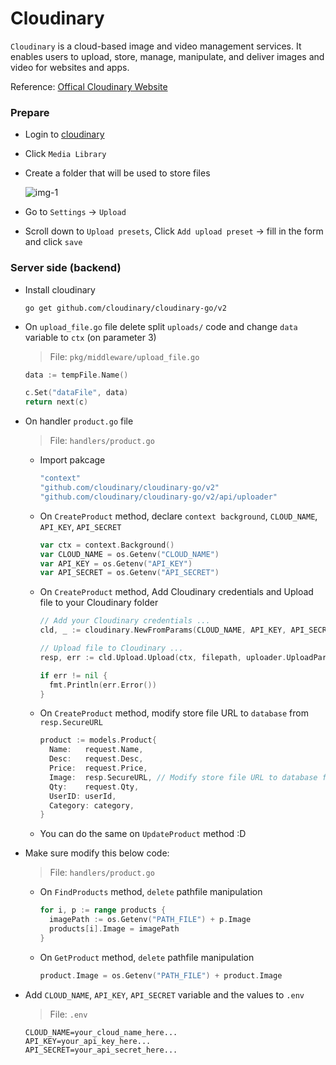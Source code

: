 # Cloudinary

`Cloudinary` is a cloud-based image and video management services. It enables users to upload, store, manage, manipulate, and deliver images and video for websites and apps.

Reference: [Offical Cloudinary Website](https://cloudinary.com/documentation/go_integration)

### Prepare

- Login to [cloudinary](https://cloudinary.com/)

* Click `Media Library`

* Create a folder that will be used to store files

  ![img-1](./img-1.png)

* Go to `Settings` → `Upload`

* Scroll down to `Upload presets`, Click `Add upload preset` → fill in the form and click `save`

### Server side (backend)

- Install cloudinary

  ```
  go get github.com/cloudinary/cloudinary-go/v2
  ```

- On `upload_file.go` file delete split `uploads/` code and change `data` variable to `ctx` (on parameter 3)

  > File: `pkg/middleware/upload_file.go`

  ```go
  data := tempFile.Name()

  c.Set("dataFile", data)
  return next(c)
  ```

- On handler `product.go` file

  > File: `handlers/product.go`

  - Import pakcage

    ```go
    "context"
    "github.com/cloudinary/cloudinary-go/v2"
    "github.com/cloudinary/cloudinary-go/v2/api/uploader"
    ```

  - On `CreateProduct` method, declare `context background`, `CLOUD_NAME`, `API_KEY`, `API_SECRET`

    ```go
    var ctx = context.Background()
    var CLOUD_NAME = os.Getenv("CLOUD_NAME")
    var API_KEY = os.Getenv("API_KEY")
    var API_SECRET = os.Getenv("API_SECRET")
    ```

  - On `CreateProduct` method, Add Cloudinary credentials and Upload file to your Cloudinary folder

    ```go
    // Add your Cloudinary credentials ...
    cld, _ := cloudinary.NewFromParams(CLOUD_NAME, API_KEY, API_SECRET)

    // Upload file to Cloudinary ...
    resp, err := cld.Upload.Upload(ctx, filepath, uploader.UploadParams{Folder: "dumbmerch"});

    if err != nil {
      fmt.Println(err.Error())
    }
    ```

  - On `CreateProduct` method, modify store file URL to `database` from `resp.SecureURL`

    ```go
    product := models.Product{
      Name:   request.Name,
      Desc:   request.Desc,
      Price:  request.Price,
      Image:  resp.SecureURL, // Modify store file URL to database from resp.SecureURL ...
      Qty:    request.Qty,
      UserID: userId,
      Category:	category,
    }
    ```

  - You can do the same on `UpdateProduct` method :D

- Make sure modify this below code:

  > File: `handlers/product.go`

  - On `FindProducts` method, `delete` pathfile manipulation

    ```go
    for i, p := range products {
      imagePath := os.Getenv("PATH_FILE") + p.Image
      products[i].Image = imagePath
    }
    ```

  - On `GetProduct` method, `delete` pathfile manipulation

    ```go
    product.Image = os.Getenv("PATH_FILE") + product.Image
    ```

- Add `CLOUD_NAME`, `API_KEY`, `API_SECRET` variable and the values to `.env`

  > File: `.env`

  ```.env
  CLOUD_NAME=your_cloud_name_here...
  API_KEY=your_api_key_here...
  API_SECRET=your_api_secret_here...
  ```
